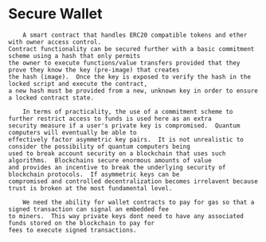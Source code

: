 # Secure Wallet
        A smart contract that handles ERC20 compatible tokens and ether with owner access control.  
    Contract functionality can be secured further with a basic commitment scheme using a hash that only permits 
    the owner to execute functions/value transfers provided that they prove they know the key (pre-image) that creates
    the hash (image).  Once the key is exposed to verify the hash in the locked script and execute the contract, 
    a new hash must be provided from a new, unknown key in order to ensure a locked contract state.
    
        In terms of practicality, the use of a commitment scheme to further restrict access to funds is used here as an extra
    security measure if a user's private key is compromised.  Quantum computers will eventually be able to 
    effectively factor asymmetric key pairs.  It is not unrealistic to consider the possibility of quantum computers being
    used to break account security on a blockchain that uses such algorithms.  Blockchains secure enormous amounts of value
    and provides an incentive to break the underlying security of blockchain protocols.  If asymmetric keys can be
    compromised and controlled decentralization becomes irrelavent because trust is broken at the most fundamental level.
    
        We need the ability for wallet contracts to pay for gas so that a signed transaction can signal an embedded fee
    to miners.  This way private keys dont need to have any associated funds stored on the blockchain to pay for 
    fees to execute signed transactions.
